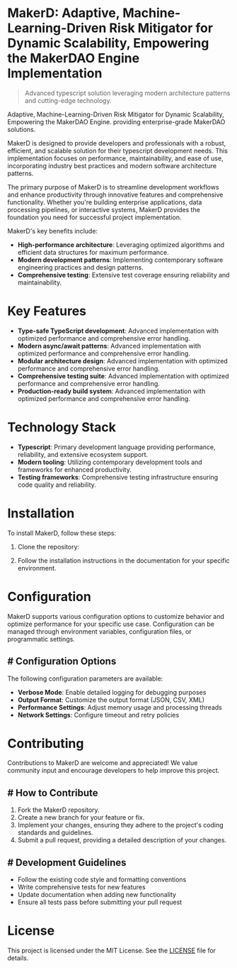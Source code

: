<!-- fallback_MakerD_20251008121216_19580 -->

# MakerD: Adaptive, Machine-Learning-Driven Risk Mitigator for Dynamic Scalability, Empowering the MakerDAO Engine Implementation
> Advanced typescript solution leveraging modern architecture patterns and cutting-edge technology.

Adaptive, Machine-Learning-Driven Risk Mitigator for Dynamic Scalability, Empowering the MakerDAO Engine. providing enterprise-grade MakerDAO solutions.

MakerD is designed to provide developers and professionals with a robust, efficient, and scalable solution for their typescript development needs. This implementation focuses on performance, maintainability, and ease of use, incorporating industry best practices and modern software architecture patterns.

The primary purpose of MakerD is to streamline development workflows and enhance productivity through innovative features and comprehensive functionality. Whether you're building enterprise applications, data processing pipelines, or interactive systems, MakerD provides the foundation you need for successful project implementation.

MakerD's key benefits include:

* **High-performance architecture**: Leveraging optimized algorithms and efficient data structures for maximum performance.
* **Modern development patterns**: Implementing contemporary software engineering practices and design patterns.
* **Comprehensive testing**: Extensive test coverage ensuring reliability and maintainability.

# Key Features

* **Type-safe TypeScript development**: Advanced implementation with optimized performance and comprehensive error handling.
* **Modern async/await patterns**: Advanced implementation with optimized performance and comprehensive error handling.
* **Modular architecture design**: Advanced implementation with optimized performance and comprehensive error handling.
* **Comprehensive testing suite**: Advanced implementation with optimized performance and comprehensive error handling.
* **Production-ready build system**: Advanced implementation with optimized performance and comprehensive error handling.

# Technology Stack

* **Typescript**: Primary development language providing performance, reliability, and extensive ecosystem support.
* **Modern tooling**: Utilizing contemporary development tools and frameworks for enhanced productivity.
* **Testing frameworks**: Comprehensive testing infrastructure ensuring code quality and reliability.

# Installation

To install MakerD, follow these steps:

1. Clone the repository:


2. Follow the installation instructions in the documentation for your specific environment.

# Configuration

MakerD supports various configuration options to customize behavior and optimize performance for your specific use case. Configuration can be managed through environment variables, configuration files, or programmatic settings.

## # Configuration Options

The following configuration parameters are available:

* **Verbose Mode**: Enable detailed logging for debugging purposes
* **Output Format**: Customize the output format (JSON, CSV, XML)
* **Performance Settings**: Adjust memory usage and processing threads
* **Network Settings**: Configure timeout and retry policies

# Contributing

Contributions to MakerD are welcome and appreciated! We value community input and encourage developers to help improve this project.

## # How to Contribute

1. Fork the MakerD repository.
2. Create a new branch for your feature or fix.
3. Implement your changes, ensuring they adhere to the project's coding standards and guidelines.
4. Submit a pull request, providing a detailed description of your changes.

## # Development Guidelines

* Follow the existing code style and formatting conventions
* Write comprehensive tests for new features
* Update documentation when adding new functionality
* Ensure all tests pass before submitting your pull request

# License

This project is licensed under the MIT License. See the [LICENSE](https://github.com/Hajjouz/MakerD/blob/main/LICENSE) file for details.
